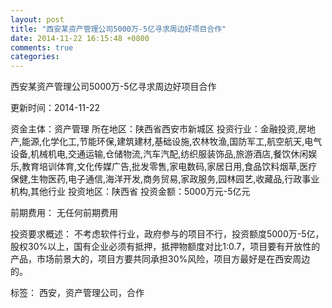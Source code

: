 ```yaml
---
layout: post
title: "西安某资产管理公司5000万-5亿寻求周边好项目合作"
date: 2014-11-22 16:15:48 +0800
comments: true
categories: 
---
```

西安某资产管理公司5000万-5亿寻求周边好项目合作



更新时间：2014-11-22

资金主体：资产管理
所在地区：陕西省西安市新城区
投资行业：金融投资,房地产,能源,化学化工,节能环保,建筑建材,基础设施,农林牧渔,国防军工,航空航天,电气设备,机械机电,交通运输,仓储物流,汽车汽配,纺织服装饰品,旅游酒店,餐饮休闲娱乐,教育培训体育,文化传媒广告,批发零售,家电数码,家居日用,食品饮料烟草,医疗保健,生物医药,电子通信,海洋开发,商务贸易,家政服务,园林园艺,收藏品,行政事业机构,其他行业
投资地区：陕西省
投资金额：5000万元-5亿元

前期费用：
无任何前期费用

投资要求概述：
不考虑软件行业，政府参与的项目不行，投资额度5000万-5亿，股权30%以上，国有企业必须有抵押，抵押物额度对比1:0.7，项目要有开放性的产品，市场前景大的，项目方要共同承担30%风险，项目方最好是在西安周边的。

标签：
西安，资产管理公司，合作

